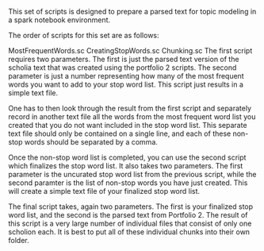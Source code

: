 This set of scripts is designed to prepare a parsed text for topic modeling in a spark notebook environment.

The order of scripts for this set are as follows:

MostFrequentWords.sc
CreatingStopWords.sc
Chunking.sc
The first script requires two parameters. The first is just the parsed text version of the scholia text that was created using the portfolio 2 scripts. The second parameter is just a number representing how many of the most frequent words you want to add to your stop word list. This script just results in a simple text file.

One has to then look through the result from the first script and separately record in another text file all the words from the most frequent word list you created that you do not want included in the stop word list. This separate text file should only be contained on a single line, and each of these non-stop words should be separated by a comma.

Once the non-stop word list is completed, you can use the second script which finalizes the stop word list. It also takes two parameters. The first parameter is the uncurated stop word list from the previous script, while the second paramter is the list of non-stop words you have just created. This will create a simple text file of your finalized stop word list.

The final script takes, again two parameters. The first is your finalized stop word list, and the second is the parsed text from Portfolio 2. The result of this script is a very large number of individual files that consist of only one scholion each. It is best to put all of these individual chunks into their own folder.
